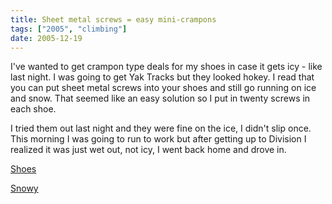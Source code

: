 ```yaml
---
title: Sheet metal screws = easy mini-crampons
tags: ["2005", "climbing"]
date: 2005-12-19
---
```

I've wanted to get crampon type deals for my shoes in case it gets icy - like last night.  I was going to get Yak Tracks but they looked hokey.  I read that you can put sheet metal screws into your shoes and still go running on ice and snow.  That seemed like an easy solution so I put in twenty screws in each shoe.

I tried them out last night and they were fine on the ice, I didn't slip once.  This morning I was going to run to work but after getting up to Division I realized it was just wet out, not icy, I went back home and drove in.

<a href="http://www.flickr.com/photos/hippos-are-evil/75311684/"><img alt="" id="flickr" src="http://static.flickr.com/41/75311684_de241d6e17_m.jpg">
<br/>Shoes</a>

<a href="http://www.flickr.com/photos/hippos-are-evil/75269464/"><img alt="" id="flickr" src="http://static.flickr.com/37/75269464_316e18c7fa_m.jpg">
<br/>Snowy</a>

